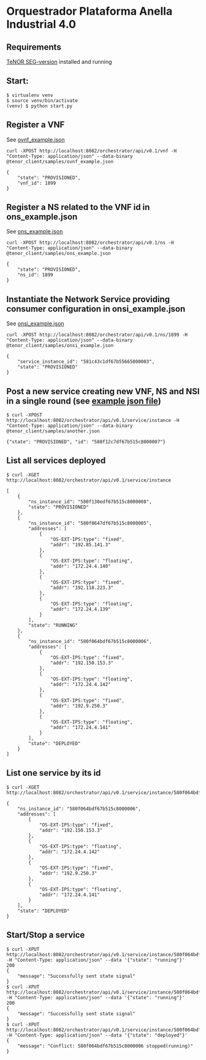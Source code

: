 # Orquestrador Plataforma Anella Industrial 4.0

## Requirements

[TeNOR SEG-version](https://stash.i2cat.net/projects/AI40/repos/tenor/browse) installed and running

## Start:

```
$ virtualenv venv
$ source venv/bin/activate
(venv) $ python start.py
```

## Register a VNF

See [ovnf_example.json](tenor_client/samples/ovnf_example.json)

```
curl -XPOST http://localhost:8082/orchestrator/api/v0.1/vnf -H "Content-Type: application/json" --data-binary @tenor_client/samples/ovnf_example.json
```

```
{
    "state": "PROVISIONED",
    "vnf_id": 1899
}
```

## Register a NS related to the VNF id in ons_example.json

See [ons_example.json](tenor_client/samples/ons_example.json)

```
curl -XPOST http://localhost:8082/orchestrator/api/v0.1/ns -H "Content-Type: application/json" --data-binary @tenor_client/samples/ons_example.json
```

```
{
    "state": "PROVISIONED",
    "ns_id": 1899
}
```

## Instantiate the Network Service providing consumer configuration in onsi_example.json

See [onsi_example.json](tenor_client/samples/onsi_example.json)

```
curl -XPOST http://localhost:8082/orchestrator/api/v0.1/ns/1899 -H "Content-Type: application/json" --data-binary @tenor_client/samples/onsi_example.json
```

```
{
    "service_instance_id": "581c43c1df67b55665000003",
    "state": "PROVISIONED"
}
```


## Post a new service creating new VNF, NS and NSI in a single round (see [example json file](tenor_client/samples/another.json))

```
$ curl -XPOST http://localhost:8082/orchestrator/api/v0.1/service/instance -H "Content-Type: application/json" --data-binary @tenor_client/samples/another.json
```


```
{"state": "PROVISIONED", "id": "580f12c7df67b515c8000007"}
```


## List all services deployed


```
$ curl -XGET http://localhost:8082/orchestrator/api/v0.1/service/instance
```

```
[
    {
        "ns_instance_id": "580f130edf67b515c8000008",
        "state": "PROVISIONED"
    },
    {
        "ns_instance_id": "580f0647df67b515c8000005",
        "addresses": [
            {
                "OS-EXT-IPS:type": "fixed",
                "addr": "192.85.141.3"
            },
            {
                "OS-EXT-IPS:type": "floating",
                "addr": "172.24.4.140"
            },
            {
                "OS-EXT-IPS:type": "fixed",
                "addr": "192.118.223.3"
            },
            {
                "OS-EXT-IPS:type": "floating",
                "addr": "172.24.4.139"
            }
        ],
        "state": "RUNNING"
    },
    {
        "ns_instance_id": "580f064bdf67b515c8000006",
        "addresses": [
            {
                "OS-EXT-IPS:type": "fixed",
                "addr": "192.150.153.3"
            },
            {
                "OS-EXT-IPS:type": "floating",
                "addr": "172.24.4.142"
            },
            {
                "OS-EXT-IPS:type": "fixed",
                "addr": "192.9.250.3"
            },
            {
                "OS-EXT-IPS:type": "floating",
                "addr": "172.24.4.141"
            }
        ],
        "state": "DEPLOYED"
    }
]
```

## List one service by its id

```
$ curl -XGET http://localhost:8082/orchestrator/api/v0.1/service/instance/580f064bdf67b515c8000006
```

```
{
    "ns_instance_id": "580f064bdf67b515c8000006",
    "addresses": [
        {
            "OS-EXT-IPS:type": "fixed",
            "addr": "192.150.153.3"
        },
        {
            "OS-EXT-IPS:type": "floating",
            "addr": "172.24.4.142"
        },
        {
            "OS-EXT-IPS:type": "fixed",
            "addr": "192.9.250.3"
        },
        {
            "OS-EXT-IPS:type": "floating",
            "addr": "172.24.4.141"
        }
    ],
    "state": "DEPLOYED"
}
```

## Start/Stop a service

```
$ curl -XPUT http://localhost:8082/orchestrator/api/v0.1/service/instance/580f064bdf67b515c8000006 -H "Content-Type: application/json" --data '{"state": "running"}'
200
{
    "message": "Successfully sent state signal"
}
$ curl -XPUT http://localhost:8082/orchestrator/api/v0.1/service/instance/580f064bdf67b515c8000006 -H "Content-Type: application/json" --data '{"state": "running"}'
200
{
    "message": "Successfully sent state signal"
}
$ curl -XPUT http://localhost:8082/orchestrator/api/v0.1/service/instance/580f064bdf67b515c8000006 -H "Content-Type: application/json" --data '{"state": "deployed"}'
{
    "message": "Conflict: 580f064bdf67b515c8000006 stopped(running)"
}
```
